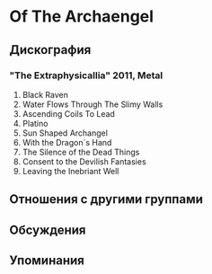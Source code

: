 # Of The Archaengel



## Дискография

### "The Extraphysicallia" 2011, Metal

1. Black Raven   
2. Water Flows Through The Slimy Walls  
3. Ascending Coils To Lead  
4. Platino  
5. Sun Shaped Archangel   
6. With the Dragon&#180;s Hand  
7. The Silence of the Dead Things      
8. Consent to the Devilish Fantasies  
9. Leaving the Inebriant Well  


## Отношения с другими группами


## Обсуждения


## Упоминания

